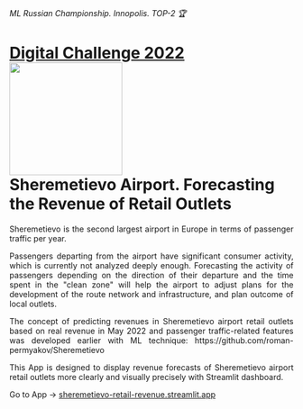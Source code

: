 ######  ML Russian Championship. Innopolis. TOP-2 🏆

# **[Digital Challenge 2022](https://hacks-ai.ru/championships/758467)**<img src="https://hacks-ai.ru/_next/image?url=%2Fassets%2Flogos%2Flogo-horizontal.png&w=600&q=75" width="200"> <br>**Sheremetievo Airport. Forecasting the Revenue of Retail Outlets**

<p align="justify">Sheremetievo is the second largest airport in Europe in terms of passenger traffic per year.

<p align="justify">Passengers departing from the airport have significant consumer activity, which is currently not analyzed deeply enough. Forecasting the activity of passengers depending on the direction of their departure and the time spent in the "clean zone" will help the airport to adjust plans for the development of the route network and infrastructure, and plan outcome of local outlets.

<p align="justify">The concept of predicting revenues in Sheremetievo airport retail outlets based on real revenue in May 2022 and passenger traffic-related features was developed earlier with ML technique: https://github.com/roman-permyakov/Sheremetievo

<p align="justify">This App is designed to display revenue forecasts of Sheremetievo airport retail outlets more clearly and visually precisely with Streamlit dashboard.</p>

Go to App -> [sheremetievo-retail-revenue.streamlit.app](https://sheremetievo-retail-revenue.streamlit.app/)




